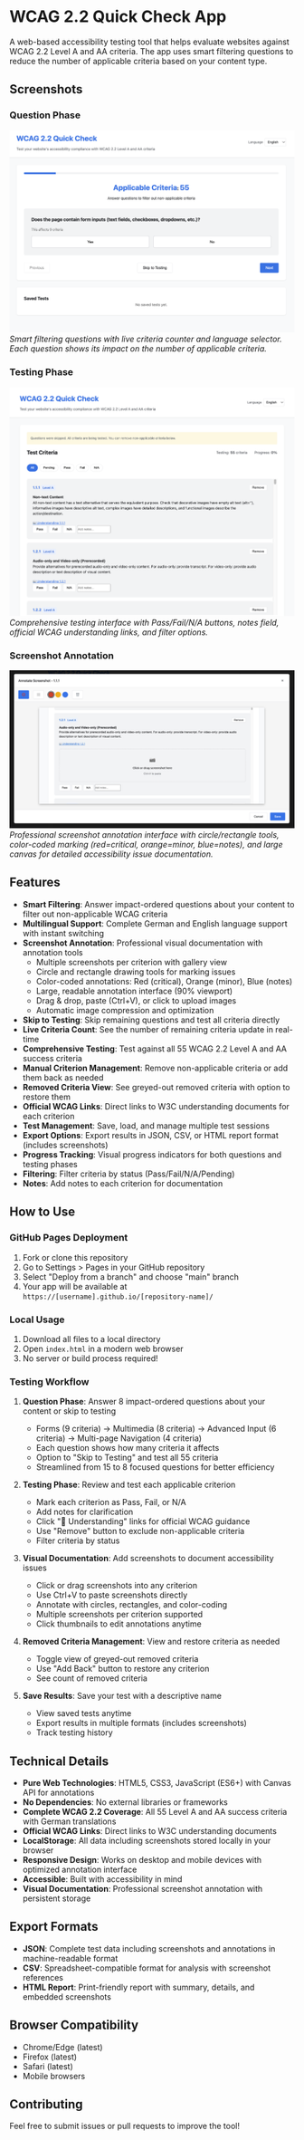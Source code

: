 # WCAG 2.2 Quick Check App

A web-based accessibility testing tool that helps evaluate websites against WCAG 2.2 Level A and AA criteria. The app uses smart filtering questions to reduce the number of applicable criteria based on your content type.

## Screenshots

### Question Phase
![Question Phase](screenshots/question-phase.png)
*Smart filtering questions with live criteria counter and language selector. Each question shows its impact on the number of applicable criteria.*

### Testing Phase  
![Testing Phase](screenshots/testing-phase.png)
*Comprehensive testing interface with Pass/Fail/N/A buttons, notes field, official WCAG understanding links, and filter options.*

### Screenshot Annotation
![Screenshot Annotation](screenshots/annotation-tool.png)
*Professional screenshot annotation interface with circle/rectangle tools, color-coded marking (red=critical, orange=minor, blue=notes), and large canvas for detailed accessibility issue documentation.*

## Features

- **Smart Filtering**: Answer impact-ordered questions about your content to filter out non-applicable WCAG criteria
- **Multilingual Support**: Complete German and English language support with instant switching
- **Screenshot Annotation**: Professional visual documentation with annotation tools
  - Multiple screenshots per criterion with gallery view
  - Circle and rectangle drawing tools for marking issues
  - Color-coded annotations: Red (critical), Orange (minor), Blue (notes)
  - Large, readable annotation interface (90% viewport)
  - Drag & drop, paste (Ctrl+V), or click to upload images
  - Automatic image compression and optimization
- **Skip to Testing**: Skip remaining questions and test all criteria directly
- **Live Criteria Count**: See the number of remaining criteria update in real-time
- **Comprehensive Testing**: Test against all 55 WCAG 2.2 Level A and AA success criteria
- **Manual Criterion Management**: Remove non-applicable criteria or add them back as needed
- **Removed Criteria View**: See greyed-out removed criteria with option to restore them
- **Official WCAG Links**: Direct links to W3C understanding documents for each criterion
- **Test Management**: Save, load, and manage multiple test sessions
- **Export Options**: Export results in JSON, CSV, or HTML report format (includes screenshots)
- **Progress Tracking**: Visual progress indicators for both questions and testing phases
- **Filtering**: Filter criteria by status (Pass/Fail/N/A/Pending)
- **Notes**: Add notes to each criterion for documentation

## How to Use

### GitHub Pages Deployment

1. Fork or clone this repository
2. Go to Settings > Pages in your GitHub repository
3. Select "Deploy from a branch" and choose "main" branch
4. Your app will be available at `https://[username].github.io/[repository-name]/`

### Local Usage

1. Download all files to a local directory
2. Open `index.html` in a modern web browser
3. No server or build process required!

### Testing Workflow

1. **Question Phase**: Answer 8 impact-ordered questions about your content or skip to testing
   - Forms (9 criteria) → Multimedia (8 criteria) → Advanced Input (6 criteria) → Multi-page Navigation (4 criteria)
   - Each question shows how many criteria it affects
   - Option to "Skip to Testing" and test all 55 criteria
   - Streamlined from 15 to 8 focused questions for better efficiency

2. **Testing Phase**: Review and test each applicable criterion
   - Mark each criterion as Pass, Fail, or N/A
   - Add notes for clarification
   - Click "📖 Understanding" links for official WCAG guidance
   - Use "Remove" button to exclude non-applicable criteria
   - Filter criteria by status

3. **Visual Documentation**: Add screenshots to document accessibility issues
   - Click or drag screenshots into any criterion
   - Use Ctrl+V to paste screenshots directly
   - Annotate with circles, rectangles, and color-coding
   - Multiple screenshots per criterion supported
   - Click thumbnails to edit annotations anytime

4. **Removed Criteria Management**: View and restore criteria as needed
   - Toggle view of greyed-out removed criteria
   - Use "Add Back" button to restore any criterion
   - See count of removed criteria

5. **Save Results**: Save your test with a descriptive name
   - View saved tests anytime
   - Export results in multiple formats (includes screenshots)
   - Track testing history

## Technical Details

- **Pure Web Technologies**: HTML5, CSS3, JavaScript (ES6+) with Canvas API for annotations
- **No Dependencies**: No external libraries or frameworks
- **Complete WCAG 2.2 Coverage**: All 55 Level A and AA success criteria with German translations
- **Official WCAG Links**: Direct links to W3C understanding documents
- **LocalStorage**: All data including screenshots stored locally in your browser
- **Responsive Design**: Works on desktop and mobile devices with optimized annotation interface
- **Accessible**: Built with accessibility in mind
- **Visual Documentation**: Professional screenshot annotation with persistent storage

## Export Formats

- **JSON**: Complete test data including screenshots and annotations in machine-readable format
- **CSV**: Spreadsheet-compatible format for analysis with screenshot references
- **HTML Report**: Print-friendly report with summary, details, and embedded screenshots

## Browser Compatibility

- Chrome/Edge (latest)
- Firefox (latest)
- Safari (latest)
- Mobile browsers

## Contributing

Feel free to submit issues or pull requests to improve the tool!

